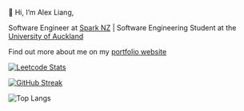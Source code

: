 👋 Hi, I’m Alex Liang,

Software Engineer at [Spark NZ](https://spark.co.nz/) | Software Engineering Student at the [University of Auckland](https://www.auckland.ac.nz/en.html)

Find out more about me on my [portfolio website](http://alux444.github.io/)

[![Leetcode Stats](https://leetcard.jacoblin.cool/alux444)](https://leetcode.com/alux444)

[![GitHub Streak](https://streak-stats.demolab.com?user=alux444&theme=tokyonight-duo)](https://git.io/streak-stats)

![Top Langs](https://github-readme-stats.vercel.app/api/top-langs/?username=alux444&layout=compact&theme=tokyonight)

<!---
alux444/alux444 is a ✨ special ✨ repository because its `README.md` (this file) appears on your GitHub profile.
You can click the Preview link to take a look at your changes.
--->
